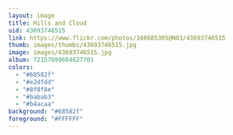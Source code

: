 ```yaml
---
layout: image
title: Hills and Cloud
uid: 43693746515
link: https://www.flickr.com/photos/160685305@N03/43693746515
thumb: images/thumbs/43693746515.jpg
image: images/43693746515.jpg
album: 72157699604627701
colors: 
  - "#68582f"
  - "#e2dfdd"
  - "#8f8f8e"
  - "#babab3"
  - "#b4acaa"
background: "#68582f"
foreground: "#FFFFFF"
---
```


